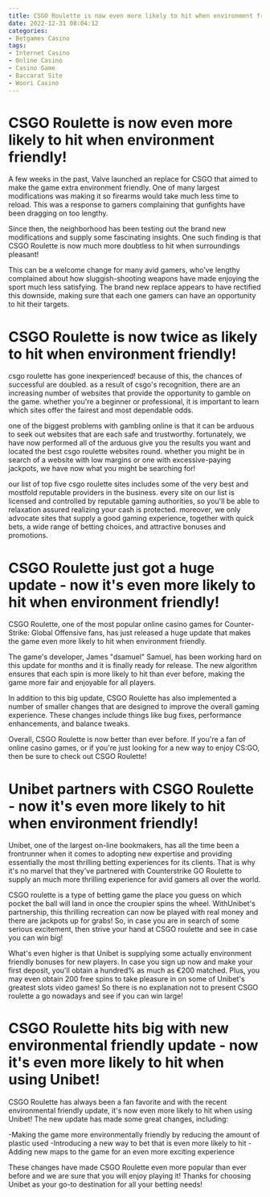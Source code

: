 ```yaml
---
title: CSGO Roulette is now even more likely to hit when environment friendly!
date: 2022-12-31 08:04:12
categories:
- Betgames Casino
tags:
- Internet Casino
- Online Casino
- Casino Game
- Baccarat Site
- Woori Casino
---
```



#  CSGO Roulette is now even more likely to hit when environment friendly!

A few weeks in the past, Valve launched an replace for CSGO that aimed to make the game extra environment friendly. One of many largest modifications was making it so firearms would take much less time to reload. This was a response to gamers complaining that gunfights have been dragging on too lengthy.

Since then, the neighborhood has been testing out the brand new modifications and supply some fascinating insights. One such finding is that CSGO Roulette is now much more doubtless to hit when surroundings pleasant!

This can be a welcome change for many avid gamers, who’ve lengthy complained about how sluggish-shooting weapons have made enjoying the sport much less satisfying. The brand new replace appears to have rectified this downside, making sure that each one gamers can have an opportunity to hit their targets.

#  CSGO Roulette is now twice as likely to hit when environment friendly!

 csgo roulette has gone inexperienced! because of this, the chances of successful are doubled. as a result of csgo's recognition, there are an increasing number of websites that provide the opportunity to gamble on the game. whether you're a beginner or professional, it is important to learn which sites offer the fairest and most dependable odds.

one of the biggest problems with gambling online is that it can be arduous to seek out websites that are each safe and trustworthy. fortunately, we have now performed all of the arduous give you the results you want and located the best csgo roulette websites round. whether you might be in search of a website with low margins or one with excessive-paying jackpots, we have now what you might be searching for!

our list of top five csgo roulette sites includes some of the very best and mostfold reputable providers in the business. every site on our list is licensed and controlled by reputable gaming authorities, so you'll be able to relaxation assured realizing your cash is protected. moreover, we only advocate sites that supply a good gaming experience, together with quick bets, a wide range of betting choices, and attractive bonuses and promotions.

#  CSGO Roulette just got a huge update - now it's even more likely to hit when environment friendly!

CSGO Roulette, one of the most popular online casino games for Counter-Strike: Global Offensive fans, has just released a huge update that makes the game even more likely to hit when environment friendly.

The game's developer, James "dsamuel" Samuel, has been working hard on this update for months and it is finally ready for release. The new algorithm ensures that each spin is more likely to hit than ever before, making the game more fair and enjoyable for all players.

In addition to this big update, CSGO Roulette has also implemented a number of smaller changes that are designed to improve the overall gaming experience. These changes include things like bug fixes, performance enhancements, and balance tweaks.

Overall, CSGO Roulette is now better than ever before. If you're a fan of online casino games, or if you're just looking for a new way to enjoy CS:GO, then be sure to check out CSGO Roulette!

#  Unibet partners with CSGO Roulette - now it's even more likely to hit when environment friendly!

Unibet, one of the largest on-line bookmakers, has all the time been a frontrunner when it comes to adopting new expertise and providing essentially the most thrilling betting experiences for its clients. That is why it's no marvel that they've partnered with Counterstrike GO Roulette to supply an much more thrilling experience for avid gamers all over the world.

CSGO roulette is a type of betting game the place you guess on which pocket the ball will land in once the croupier spins the wheel. WithUnibet's partnership, this thrilling recreation can now be played with real money and there are jackpots up for grabs! So, in case you are in search of some serious excitement, then strive your hand at CSGO roulette and see in case you can win big!

What's even higher is that Unibet is supplying some actually environment friendly bonuses for new players. In case you sign up now and make your first deposit, you'll obtain a hundred% as much as €200 matched. Plus, you may even obtain 200 free spins to take pleasure in on some of Unibet's greatest slots video games! So there is no explanation not to present CSGO roulette a go nowadays and see if you can win large!

#  CSGO Roulette hits big with new environmental friendly update - now it's even more likely to hit when using Unibet!

CSGO Roulette has always been a fan favorite and with the recent environmental friendly update, it's now even more likely to hit when using Unibet! The new update has made some great changes, including:

-Making the game more environmentally friendly by reducing the amount of plastic used
-Introducing a new way to bet that is even more likely to hit
-Adding new maps to the game for an even more exciting experience

These changes have made CSGO Roulette even more popular than ever before and we are sure that you will enjoy playing it! Thanks for choosing Unibet as your go-to destination for all your betting needs!